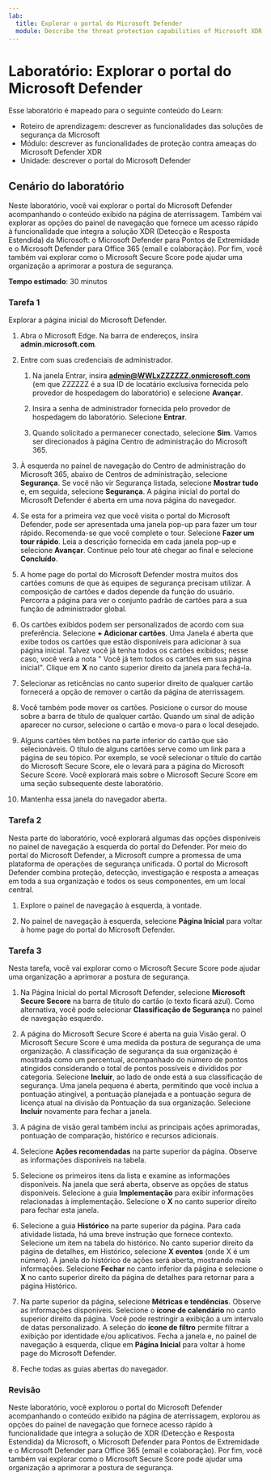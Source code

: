 ```yaml
---
lab:
  title: Explorar o portal do Microsoft Defender
  module: Describe the threat protection capabilities of Microsoft XDR
---
```


# Laboratório: Explorar o portal do Microsoft Defender

Esse laboratório é mapeado para o seguinte conteúdo do Learn:

- Roteiro de aprendizagem: descrever as funcionalidades das soluções de segurança da Microsoft
- Módulo: descrever as funcionalidades de proteção contra ameaças do Microsoft Defender XDR
- Unidade: descrever o portal do Microsoft Defender

## Cenário do laboratório

Neste laboratório, você vai explorar o portal do Microsoft Defender acompanhando o conteúdo exibido na página de aterrissagem. Também vai explorar as opções do painel de navegação que fornece um acesso rápido à funcionalidade que integra a solução XDR (Detecção e Resposta Estendida) da Microsoft: o Microsoft Defender para Pontos de Extremidade e o Microsoft Defender para Office 365 (email e colaboração).  Por fim, você também vai explorar como o Microsoft Secure Score pode ajudar uma organização a aprimorar a postura de segurança.

**Tempo estimado**: 30 minutos

### Tarefa 1

Explorar a página inicial do Microsoft Defender.

1. Abra o Microsoft Edge. Na barra de endereços, insira **admin.microsoft.com**.

1. Entre com suas credenciais de administrador.
    1. Na janela Entrar, insira **admin@WWLxZZZZZZ.onmicrosoft.com** (em que ZZZZZZ é a sua ID de locatário exclusiva fornecida pelo provedor de hospedagem do laboratório) e selecione **Avançar**.

    1. Insira a senha de administrador fornecida pelo provedor de hospedagem do laboratório. Selecione **Entrar**.
    1. Quando solicitado a permanecer conectado, selecione **Sim**. Vamos ser direcionados à página Centro de administração do Microsoft 365.

1. À esquerda no painel de navegação do Centro de administração do Microsoft 365, abaixo de Centros de administração, selecione **Segurança**.  Se você não vir Segurança listada, selecione **Mostrar tudo** e, em seguida, selecione **Segurança**.  A página inicial do portal do Microsoft Defender é aberta em uma nova página do navegador.  

1. Se esta for a primeira vez que você visita o portal do Microsoft Defender, pode ser apresentada uma janela pop-up para fazer um tour rápido.  Recomenda-se que você complete o tour.  Selecione **Fazer um tour rápido**.  Leia a descrição fornecida em cada janela pop-up e selecione **Avançar**. Continue pelo tour até chegar ao final e selecione **Concluído**.

1. A home page do portal do Microsoft Defender mostra muitos dos cartões comuns de que às equipes de segurança precisam utilizar. A composição de cartões e dados depende da função do usuário. Percorra a página para ver o conjunto padrão de cartões para a sua função de administrador global.

1. Os cartões exibidos podem ser personalizados de acordo com sua preferência.  Selecione **+ Adicionar cartões**. Uma Janela é aberta que exibe todos os cartões que estão disponíveis para adicionar à sua página inicial.  Talvez você já tenha todos os cartões exibidos; nesse caso, você verá a nota " Você já tem todos os cartões em sua página inicial". Clique em **X** no canto superior direito da janela para fechá-la.

1. Selecionar as reticências no canto superior direito de qualquer cartão fornecerá a opção de remover o cartão da página de aterrissagem.  

1. Você também pode mover os cartões. Posicione o cursor do mouse sobre a barra de título de qualquer cartão. Quando um sinal de adição aparecer no cursor, selecione o cartão e mova-o para o local desejado.  

1. Alguns cartões têm botões na parte inferior do cartão que são selecionáveis. O título de alguns cartões serve como um link para a página de seu tópico.  Por exemplo, se você selecionar o título do cartão do Microsoft Secure Score, ele o levará para a página do Microsoft Secure Score.  Você explorará mais sobre o Microsoft Secure Score em uma seção subsequente deste laboratório.

1. Mantenha essa janela do navegador aberta.

### Tarefa 2

Nesta parte do laboratório, você explorará algumas das opções disponíveis no painel de navegação à esquerda do portal do Defender.  Por meio do portal do Microsoft Defender, a Microsoft cumpre a promessa de uma plataforma de operações de segurança unificada. O portal do Microsoft Defender combina proteção, detecção, investigação e resposta a ameaças em toda a sua organização e todos os seus componentes, em um local central.  

1. Explore o painel de navegação à esquerda, à vontade.

1. No painel de navegação à esquerda, selecione **Página Inicial** para voltar à home page do portal do Microsoft Defender.

### Tarefa 3

Nesta tarefa, você vai explorar como o Microsoft Secure Score pode ajudar uma organização a aprimorar a postura de segurança.

1. Na Página Inicial do portal Microsoft Defender, selecione **Microsoft Secure Secore** na barra de título do cartão (o texto ficará azul).  Como alternativa, você pode selecionar **Classificação de Segurança** no painel de navegação esquerdo.

1. A página do Microsoft Secure Score é aberta na guia Visão geral. O Microsoft Secure Score é uma medida da postura de segurança de uma organização. A classificação de segurança da sua organização é mostrada como um percentual, acompanhado do número de pontos atingidos considerando o total de pontos possíveis e divididos por categoria. Selecione **Incluir**, ao lado de onde está a sua classificação de segurança.  Uma janela pequena é aberta, permitindo que você inclua a pontuação atingível, a pontuação planejada e a pontuação segura de licença atual na divisão da Pontuação da sua organização.  Selecione **Incluir** novamente para fechar a janela.

1. A página de visão geral também inclui as principais ações aprimoradas, pontuação de comparação, histórico e recursos adicionais.

1. Selecione **Ações recomendadas** na parte superior da página.  Observe as informações disponíveis na tabela.  

1. Selecione os primeiros itens da lista e examine as informações disponíveis. Na janela que será aberta, observe as opções de status disponíveis. Selecione a guia **Implementação** para exibir informações relacionadas à implementação. Selecione o **X** no canto superior direito para fechar esta janela.

1. Selecione a guia **Histórico** na parte superior da página.  Para cada atividade listada, há uma breve instrução que fornece contexto.  Selecione um item na tabela do histórico.  No canto superior direito da página de detalhes, em Histórico, selecione **X eventos** (onde X é um número).  A janela do histórico de ações será aberta, mostrando mais informações.  Selecione **Fechar** no canto inferior da página e selecione o **X** no canto superior direito da página de detalhes para retornar para a página Histórico.

1. Na parte superior da página, selecione **Métricas e tendências**.  Observe as informações disponíveis.  Selecione o **ícone de calendário** no canto superior direito da página.  Você pode restringir a exibição a um intervalo de datas personalizado.  A seleção do **ícone de filtro** permite filtrar a exibição por identidade e/ou aplicativos.  Fecha a janela e, no painel de navegação à esquerda, clique em **Página Inicial** para voltar à home page do Microsoft Defender.

1. Feche todas as guias abertas do navegador.

### Revisão

Neste laboratório, você explorou o portal do Microsoft Defender acompanhando o conteúdo exibido na página de aterrissagem, explorou as opções do painel de navegação que fornece acesso rápido à funcionalidade que integra a solução de XDR (Detecção e Resposta Estendida) da Microsoft, o Microsoft Defender para Pontos de Extremidade e o Microsoft Defender para Office 365 (email e colaboração).  Por fim, você também vai explorar como o Microsoft Secure Score pode ajudar uma organização a aprimorar a postura de segurança.
